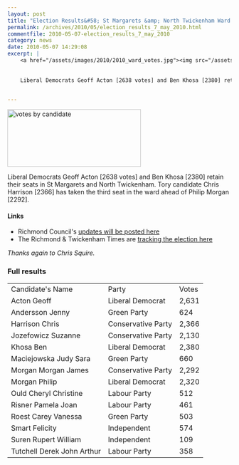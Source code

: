 ```yaml
---
layout: post
title: "Election Results&#58; St Margarets &amp; North Twickenham Ward - 7 May 2010"
permalink: /archives/2010/05/election_results_7_may_2010.html
commentfile: 2010-05-07-election_results_7_may_2010
category: news
date: 2010-05-07 14:29:08
excerpt: |
    <a href="/assets/images/2010/2010_ward_votes.jpg"><img src="/assets/images/2010/2010_ward_votes-thumb.jpg" width="300" height="129" alt="votes by candidate" class="photo center" /></a>
    
    
    Liberal Democrats Geoff Acton [2638 votes] and Ben Khosa [2380] retain their seats in St Margarets and North Twickenham. Tory candidate Chris Harrison [2366] has taken the third seat in the ward ahead of Philip Morgan [2292].
    

---
```


<a href="/assets/images/2010/2010_ward_votes.jpg"><img src="/assets/images/2010/2010_ward_votes-thumb.jpg" width="300" height="129" alt="votes by candidate" class="photo center" /></a>

Liberal Democrats Geoff Acton \[2638 votes\] and Ben Khosa \[2380\] retain their seats in St Margarets and North Twickenham. Tory candidate Chris Harrison \[2366\] has taken the third seat in the ward ahead of Philip Morgan \[2292\].

#### Links

-   Richmond Council's [updates will be posted here](http://www.richmond.gov.uk/local_election_results_2010_ward?dis=3&wid=16)
-   The Richmond & Twickenham Times are [tracking the election here](http://www.richmondandtwickenhamtimes.co.uk/news/8131703.ELECTION_LIVE__Richmond_Park__Twickenham_and_Richmond_Council/)

*Thanks again to Chris Squire.*

### Full results

|                            |                    |       |
|----------------------------|--------------------|-------|
| Candidate's Name           | Party              | Votes |
| Acton Geoff                | Liberal Democrat   | 2,631 |
| Andersson Jenny            | Green Party        | 624   |
| Harrison Chris             | Conservative Party | 2,366 |
| Jozefowicz Suzanne         | Conservative Party | 2,130 |
| Khosa Ben                  | Liberal Democrat   | 2,380 |
| Maciejowska Judy Sara      | Green Party        | 660   |
| Morgan Morgan James        | Conservative Party | 2,292 |
| Morgan Philip              | Liberal Democrat   | 2,320 |
| Ould Cheryl Christine      | Labour Party       | 512   |
| Risner Pamela Joan         | Labour Party       | 461   |
| Roest Carey Vanessa        | Green Party        | 503   |
| Smart Felicity             | Independent        | 574   |
| Suren Rupert William       | Independent        | 109   |
| Tutchell Derek John Arthur | Labour Party       | 358   |

